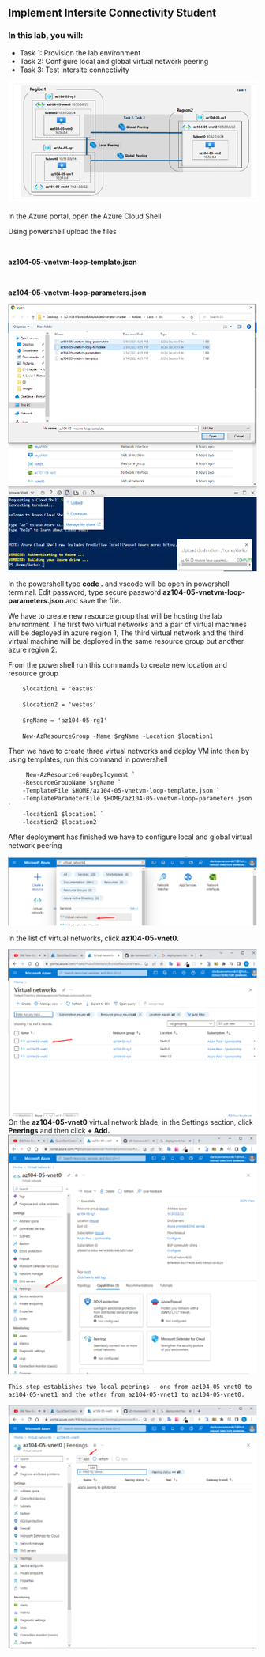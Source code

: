 ## Implement Intersite Connectivity Student 

### In this lab, you will:

<ul>
    <li>Task 1: Provision the lab environment</li>
    <li>Task 2: Configure local and global virtual network peering</li>
    <li>Task 3: Test intersite connectivity</li>
</ul>

![Open powershell ](images/a1.png)

In the Azure portal, open the Azure Cloud Shell

Using powershell upload the files

<br />

**az104-05-vnetvm-loop-template.json**

<br />

**az104-05-vnetvm-loop-parameters.json**

![Open powershell ](images/a2.png)

In the powershell type **code .** and vscode will be open in powershell terminal. Edit password, type secure password **az104-05-vnetvm-loop-parameters.json** and save the file.

We have to create new resource group that will be hosting the lab environment. The first two virtual networks and a pair of virtual machines will be deployed in azure region 1, The third virtual network and the third virtual machine will be deployed in the same resource group but another azure region 2.  



From the powershell run this commands to create new location and resource group


        $location1 = 'eastus'

        $location2 = 'westus'

        $rgName = 'az104-05-rg1'

        New-AzResourceGroup -Name $rgName -Location $location1


Then we have to create three virtual networks and deploy VM into then by using templates, run this command in powershell

         New-AzResourceGroupDeployment `
        -ResourceGroupName $rgName `
        -TemplateFile $HOME/az104-05-vnetvm-loop-template.json `
        -TemplateParameterFile $HOME/az104-05-vnetvm-loop-parameters.json `
        -location1 $location1 `
        -location2 $location2


After deployment has finished we have to configure local and global virtual network peering

![Open powershell ](images/a3.png)

In the list of virtual networks, click **az104-05-vnet0.**

![Open powershell ](images/a4.png)
On the **az104-05-vnet0** virtual network blade, in the Settings section, click **Peerings** and then click **+ Add.**
![Open powershell ](images/a5.png)

    This step establishes two local peerings - one from az104-05-vnet0 to az104-05-vnet1 and the other from az104-05-vnet1 to az104-05-vnet0.

![Open powershell ](images/a6.png)

